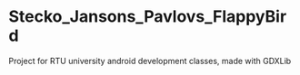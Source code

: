 # Stecko_Jansons_Pavlovs_FlappyBird
Project for RTU university android development classes, made with GDXLib
